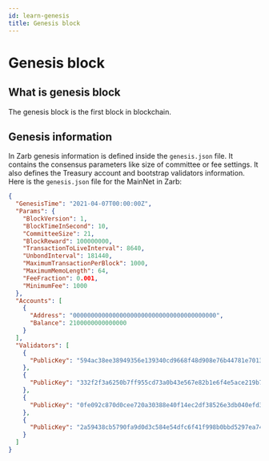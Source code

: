 ```yaml
---
id: learn-genesis
title: Genesis block
---
```


# Genesis block

## What is genesis block

The genesis block is the first block in blockchain.

## Genesis information

In Zarb genesis information is defined inside the `genesis.json` file. It contains the consensus
parameters like size of committee or fee settings. It also defines the Treasury account and
bootstrap validators information. Here is the `genesis.json` file for the MainNet in Zarb:

```json
{
  "GenesisTime": "2021-04-07T00:00:00Z",
  "Params": {
    "BlockVersion": 1,
    "BlockTimeInSecond": 10,
    "CommitteeSize": 21,
    "BlockReward": 100000000,
    "TransactionToLiveInterval": 8640,
    "UnbondInterval": 181440,
    "MaximumTransactionPerBlock": 1000,
    "MaximumMemoLength": 64,
    "FeeFraction": 0.001,
    "MinimumFee": 1000
  },
  "Accounts": [
    {
      "Address": "0000000000000000000000000000000000000000",
      "Balance": 2100000000000000
    }
  ],
  "Validators": [
    {
      "PublicKey": "594ac38ee38949356e139340cd9668f48d908e76b44781e7013e3f70b738a9b6b53e95dfcba23bd1bbe923d2df354815986643467f25b755d76a908c0dca20327cc111e16d30f37041a23417f8d7cb446cc891c551176df641f07c1f4e1e068b"
    },
    {
      "PublicKey": "332f2f3a6250b7ff955cd73a0b43e567e82b1e6f4e5ace219b74408deefe995b96481d673ce99b20ce62c2177c05880b37b42d3d63f6e7a951492166e74cec3625870582f4a8b8b135abeb4dd171455a2a4a413b79a50b7ace4f8a3123b1ed8f"
    },
    {
      "PublicKey": "0fe092c870d0cee720a30388e40f14ec2df38526e3db040efd30d2b59df1afd5b25568b87806799c829cd65659a84e193f1dfbb67e9aea6eefd4fbf9dd6ddaac694d59efba0df6aba336c1e373d0228514481edf9cce376933a05a9d8e60830f"
    },
    {
      "PublicKey": "2a59438cb5790fa9d0d3c584e54dfc6f41f998b0bbd5297ea74d5a1b62b1022f222ee1c966fcc060ef199bd867d0d80b416a10423b070d3dd5d4c8d32678b9a686703fe818ba662162416389965579162134c622a9d90d10fb508eef03c38d92"
    }
  ]
}
```
